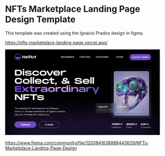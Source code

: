 # NFTs Marketplace Landing Page Design Template

This template was created using the Ignacio Prados design in figma.

https://nfts-marketplace-landing-page.vercel.app/

![Template](https://github.com/BrandonGrimaldoM/NFTs-Marketplace-Landing-Page-Design-Ignacio-Prados/blob/master/nft.png)

https://www.figma.com/community/file/1203841638888443629/NFTs-Marketplace-Landing-Page-Design
